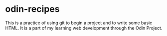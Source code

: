 # odin-recipes
This is a practice of using git to begin a project and to write some basic HTML.  It is a part of my learning web development through the Odin Project.